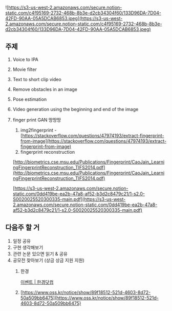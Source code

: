 ![https://s3-us-west-2.amazonaws.com/secure.notion-static.com/c4f95169-2732-468b-8b3e-d2cb34304f60/133D96DA-7D04-42FD-90AA-05A5DCAB6853.jpeg](https://s3-us-west-2.amazonaws.com/secure.notion-static.com/c4f95169-2732-468b-8b3e-d2cb34304f60/133D96DA-7D04-42FD-90AA-05A5DCAB6853.jpeg)

## 주제

1. Voice to IPA
2. Movie filter
3. Text to short clip video
4. Remove obstacles in an image
5. Pose estimation
6. Video generation using the beginning and end of the image
7. finger print GAN 땅땅땅
    1. img2fingerprint - [https://stackoverflow.com/questions/47974193/extract-fingerprint-from-image](https://stackoverflow.com/questions/47974193/extract-fingerprint-from-image)
    2. fingerprint reconstruction

    [http://biometrics.cse.msu.edu/Publications/Fingerprint/CaoJain_LearningFingerprintReconstruction_TIFS2014.pdf](http://biometrics.cse.msu.edu/Publications/Fingerprint/CaoJain_LearningFingerprintReconstruction_TIFS2014.pdf)

    [https://s3-us-west-2.amazonaws.com/secure.notion-static.com/0dd419be-ea2b-47a8-af52-b3d2c8479c21/1-s2.0-S0020025520300335-main.pdf](https://s3-us-west-2.amazonaws.com/secure.notion-static.com/0dd419be-ea2b-47a8-af52-b3d2c8479c21/1-s2.0-S0020025520300335-main.pdf)

## 다음주 할 거

1. 일정 공유
2. 구현 생각해보기
3. 관련 논문 있으면 읽기 & 공유
4. 공모전 찾아보기 (상금 상금 지원 지원)
    1. 한경

        [이벤트 | 한경닷컴](https://event.hankyung.com/seminar/hkmobile2021/)

    2. [https://www.oss.kr/notice/show/89f18512-521d-4603-8d72-50a509bb6475](https://www.oss.kr/notice/show/89f18512-521d-4603-8d72-50a509bb6475)